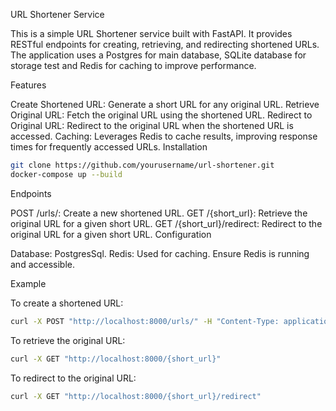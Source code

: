 URL Shortener Service

This is a simple URL Shortener service built with FastAPI. It provides RESTful endpoints for creating, retrieving, and redirecting shortened URLs. The application uses a Postgres for main database, SQLite database for storage test and Redis for caching to improve performance.

Features

Create Shortened URL: Generate a short URL for any original URL.
Retrieve Original URL: Fetch the original URL using the shortened URL.
Redirect to Original URL: Redirect to the original URL when the shortened URL is accessed.
Caching: Leverages Redis to cache results, improving response times for frequently accessed URLs.
Installation


```sh
git clone https://github.com/yourusername/url-shortener.git
docker-compose up --build
```
Endpoints

POST /urls/: Create a new shortened URL.
GET /{short_url}: Retrieve the original URL for a given short URL.
GET /{short_url}/redirect: Redirect to the original URL for a given short URL.
Configuration

Database: PostgresSql.
Redis: Used for caching. Ensure Redis is running and accessible.


Example

To create a shortened URL:

```sh
curl -X POST "http://localhost:8000/urls/" -H "Content-Type: application/json" -d '{"original_url": "https://www.example.com"}'
```

To retrieve the original URL:

```sh
curl -X GET "http://localhost:8000/{short_url}"
```

To redirect to the original URL:

```sh
curl -X GET "http://localhost:8000/{short_url}/redirect"
```
